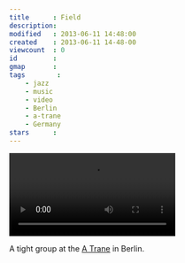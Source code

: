 ```yaml
---
title      : Field
description:
modified   : 2013-06-11 14:48:00
created    : 2013-06-11 14-48-00
viewcount  : 0
id         :
gmap       :
tags        :
    - jazz
    - music
    - video
    - Berlin
    - a-trane
    - Germany
stars      :
---
```


![Field](field.mp4)

A tight group at the [A Trane](http://www.a-trane.de) in Berlin.
